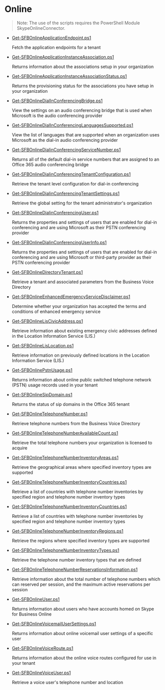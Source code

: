 # Online

> Note: The use of the scripts requires the PowerShell Module SkypeOnlineConnector.


+ [Get-SFBOnlineApplicationEndpoint.ps1](./Get-SFBOnlineApplicationEndpoint.ps1)
    
  Fetch the application endpoints for a tenant

+ [Get-SFBOnlineApplicationInstanceAssociation.ps1](./Get-SFBOnlineApplicationInstanceAssociation.ps1)

  Returns information about the associations setup in your organization  

+ [Get-SFBOnlineApplicationInstanceAssociationStatus.ps1](./Get-SFBOnlineApplicationInstanceAssociationStatus.ps1)

  Returns the provisioning status for the associations you have setup in your organization 

+ [Get-SFBOnlineDialInConferencingBridge.ps1](./Get-SFBOnlineDialInConferencingBridge.ps1)

  View the settings on an audio conferencing bridge that is used when Microsoft is the audio conferencing provider

+ [Get-SFBOnlineDialInConferencingLanguagesSupported.ps1](./Get-SFBOnlineDialInConferencingLanguagesSupported.ps1)

  View the list of languages that are supported when an organization uses Microsoft as the dial-in audio conferencing provider  

+ [Get-SFBOnlineDialinConferencingServiceNumber.ps1](./Get-SFBOnlineDialinConferencingServiceNumber.ps1)

  Returns all of the default dial-in service numbers that are assigned to an Office 365 audio conferencing bridge

+ [Get-SFBOnlineDialinConferencingTenantConfiguration.ps1](./Get-SFBOnlineDialinConferencingTenantConfiguration.ps1)

  Retrieve the tenant level configuration for dial-in conferencing

+ [Get-SFBOnlineDialinConferencingTenantSettings.ps1](./Get-SFBOnlineDialinConferencingTenantSettings.ps1)

  Retrieve the global setting for the tenant administrator's organization

+ [Get-SFBOnlineDialinConferencingUser.ps1](./Get-SFBOnlineDialinConferencingUser.ps1)

  Returns the properties and settings of users that are enabled for dial-in conferencing and are using Microsoft as their PSTN conferencing provider

+ [Get-SFBOnlineDialinConferencingUserInfo.ps1](./Get-SFBOnlineDialinConferencingUserInfo.ps1)

  Returns the properties and settings of users that are enabled for dial-in conferencing and are using Microsoft or third-party provider as their PSTN conferencing provider

+ [Get-SFBOnlineDirectoryTenant.ps1](./Get-SFBOnlineDirectoryTenant.ps1)

  Retrieve a tenant and associated parameters from the Business Voice Directory

+ [Get-SFBOnlineEnhancedEmergencyServiceDisclaimer.ps1](./Get-SFBOnlineEnhancedEmergencyServiceDisclaimer.ps1)

  Determine whether your organization has accepted the terms and conditions of enhanced emergency service

+ [Get-SFBOnlineLisCivicAddress.ps1](./Get-SFBOnlineLisCivicAddress.ps1)

  Retrieve information about existing emergency civic addresses defined in the Location Information Service (LIS.) 

+ [Get-SFBOnlineLisLocation.ps1](./Get-SFBOnlineLisLocation.ps1)

  Retrieve information on previously defined locations in the Location Information Service (LIS.)

+ [Get-SFBOnlinePstn​Usage.ps1](./Get-SFBOnline​PstnUsage.ps1)

  Returns information about online public switched telephone network (PSTN) usage records used in your tenant
  
+ [Get-SFBOnlineSipDomain.ps1](./Get-SFBOnline​SipDomain.ps1)

  Returns the status of sip domains in the Office 365 tenant

+ [Get-SFBOnline​​TelephoneNumber.ps1](./Get-SFBOnline​​TelephoneNumber.ps1)

  Retrieve telephone numbers from the Business Voice Directory 

+ [Get-SFBOnline​​TelephoneNumberAvailableCount.ps1](./Get-SFBOnline​​TelephoneNumberAvailableCount.ps1)

  Retrieve the total telephone numbers your organization is licensed to acquire

+ [Get-SFBOnline​​TelephoneNumberInventoryAreas.ps1](./Get-SFBOnline​​TelephoneNumberInventoryAreas.ps1)

  Retrieve the geographical areas where specified inventory types are supported

+ [Get-SFBOnline​​TelephoneNumberInventory​Countries.ps1](./Get-SFBOnline​​TelephoneNumberInventory​Countries.ps1)

  Retrieve a list of countries with telephone number inventories by specified region and telephone number inventory types

+ [Get-SFBOnline​​TelephoneNumberInventoryCountries.ps1](./Get-SFBOnline​​TelephoneNumberInventoryCountries.ps1)

  Retrieve a list of countries with telephone number inventories by specified region and telephone number inventory types

+ [Get-SFBOnline​​TelephoneNumberInventoryRegions.ps1](./Get-SFBOnline​​TelephoneNumberInventoryRegions.ps1)

  Retrieve the regions where specified inventory types are supported

+ [Get-SFBOnline​​TelephoneNumberInventoryTypes.ps1](./Get-SFBOnline​​TelephoneNumberInventoryTypes.ps1)

  Retrieve the telephone number inventory types that are defined

+ [Get-SFBOnlineTelephoneNumberReservationsInformation.ps1](./Get-SFBOnlineTelephoneNumberReservationsInformation.ps1)

  Retrieve information about the total number of telephone numbers which can reserved per session, and the maximum active reservations per session

+ [Get-SFBOnline​​User.ps1](./Get-SFBOnline​​User.ps1)

  Returns information about users who have accounts homed on Skype for Business Online

+ [Get-SFBOnline​Voicemail​User​Settings.ps1](./Get-SFBOnline​Voicemail​User​Settings.ps1)

  Returns information about online voicemail user settings of a specific user

+ [Get-SFBOnlineVoiceRoute.ps1](./Get-SFBOnlineVoiceRoute.ps1)

  Returns information about the online voice routes configured for use in your tenant

+ [Get-SFBOnlineVoiceUser.ps1](./Get-SFBOnlineVoiceUser.ps1)

  Retrieve a voice user's telephone number and location